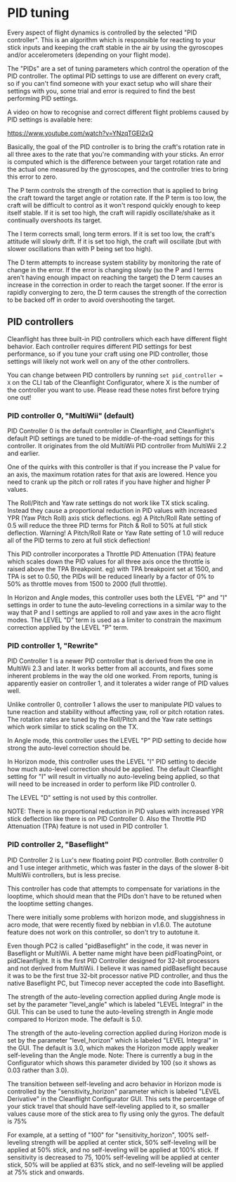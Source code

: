 # PID tuning

Every aspect of flight dynamics is controlled by the selected "PID controller". This is an algorithm which is
responsible for reacting to your stick inputs and keeping the craft stable in the air by using the gyroscopes and/or
accelerometers (depending on your flight mode).

The "PIDs" are a set of tuning parameters which control the operation of the PID controller. The optimal PID settings
to use are different on every craft, so if you can't find someone with your exact setup who will share their settings
with you, some trial and error is required to find the best performing PID settings.

A video on how to recognise and correct different flight problems caused by PID settings is available here:

https://www.youtube.com/watch?v=YNzqTGEl2xQ

Basically, the goal of the PID controller is to bring the craft's rotation rate in all three axes to the rate that
you're commanding with your sticks. An error is computed which is the difference between your target rotation rate and
the actual one measured by the gyroscopes, and the controller tries to bring this error to zero.

The P term controls the strength of the correction that is applied to bring the craft toward the target angle or
rotation rate. If the P term is too low, the craft will be difficult to control as it won't respond quickly enough to
keep itself stable. If it is set too high, the craft will rapidly oscillate/shake as it continually overshoots its
target.

The I term corrects small, long term errors. If it is set too low, the craft's attitude will slowly drift. If it is
set too high, the craft will oscillate (but with slower oscillations than with P being set too high).

The D term attempts to increase system stability by monitoring the rate of change in the error. If the error is
changing slowly (so the P and I terms aren't having enough impact on reaching the target) the D term causes an increase
in the correction in order to reach the target sooner. If the error is rapidly converging to zero, the D term causes the
strength of the correction to be backed off in order to avoid overshooting the target.

## PID controllers

Cleanflight has three built-in PID controllers which each have different flight behavior. Each controller requires
different PID settings for best performance, so if you tune your craft using one PID controller, those settings will
likely not work well on any of the other controllers.

You can change between PID controllers by running `set pid_controller = X` on the CLI tab of the Cleanflight
Configurator, where X is the number of the controller you want to use. Please read these notes first before trying one
out!

### PID controller 0, "MultiWii" (default)

PID Controller 0 is the default controller in Cleanflight, and Cleanflight's default PID settings are tuned to be
middle-of-the-road settings for this controller. It originates from the old MultiWii PID controller from MultiWii 2.2
and earlier.

One of the quirks with this controller is that if you increase the P value for an axis, the maximum rotation rates for
that axis are lowered. Hence you need to crank up the pitch or roll rates if you have higher and higher P values.

The Roll/Pitch and Yaw rate settings do not work like TX stick scaling. Instead they cause a proportional reduction in PID values with increased YPR (Yaw Pitch Roll) axis stick deflections. eg) A Pitch/Roll Rate setting of 0.5 will reduce the three PID terms for Pitch & Roll to 50% at full stick deflection. Warning! A Pitch/Roll Rate or Yaw Rate setting of 1.0 will reduce all of the PID terms to zero at full stick deflection!

This PID controller incorporates a Throttle PID Attenuation (TPA) feature which scales down the PID values for all three axis once the throttle is raised above the TPA Breakpoint. eg) with TPA breakpoint set at 1500, and TPA is set to 0.50, the PIDs will be reduced linearly by a factor of 0% to 50% as throttle moves from 1500 to 2000 (full throttle).

In Horizon and Angle modes, this controller uses both the LEVEL "P" and "I" settings in order to tune the 
auto-leveling corrections in a similar way to the way that P and I settings are applied to roll and yaw axes in the acro
flight modes. The LEVEL "D" term is used as a limiter to constrain the maximum correction applied by the LEVEL "P" term.

### PID controller 1, "Rewrite"

PID Controller 1 is a newer PID controller that is derived from the one in MultiWii 2.3 and later. It works better from
all accounts, and fixes some inherent problems in the way the old one worked. From reports, tuning is apparently easier
on controller 1, and it tolerates a wider range of PID values well.

Unlike controller 0, controller 1 allows the user to manipulate PID values to tune reaction and stability without affecting yaw, roll or pitch rotation rates. The rotation rates are tuned by the Roll/Pitch and the Yaw rate settings which work similar to stick scaling on the TX.

In Angle mode, this controller uses the LEVEL "P" PID setting to decide how strong the auto-level correction should
be.  

In Horizon mode, this controller uses the LEVEL "I" PID setting to decide how much auto-level correction should be
applied. The default Cleanflight setting for "I" will result in virtually no auto-leveling being applied, so that will
need to be increased in order to perform like PID controller 0.

The LEVEL "D" setting is not used by this controller.

NOTE: There is no proportional reduction in PID values with increased YPR stick deflection like there is on PID Controller 0.
Also the Throttle PID Attenuation (TPA) feature is not used in PID controller 1.

### PID controller 2, "Baseflight"

PID Controller 2 is Lux's new floating point PID controller. Both controller 0 and 1 use integer arithmetic, which was
faster in the days of the slower 8-bit MultiWii controllers, but is less precise.

This controller has code that attempts to compensate for variations in the looptime, which should mean that the PIDs
don't have to be retuned when the looptime setting changes. 

There were initially some problems with horizon mode, and sluggishness in acro mode, that were recently fixed by
nebbian in v1.6.0. The autotune feature does not work on this controller, so don't try to autotune it.

Even though PC2 is called "pidBaseflight" in the code, it was never in Baseflight or MultiWii. A better name might have
been pidFloatingPoint, or pidCleanflight. It is the first PID Controller designed for 32-bit processors and not derived
from MultiWii. I believe it was named pidBaseflight because it was to be the first true 32-bit processor native PID
controller, and thus the native Baseflight PC, but Timecop never accepted the code into Baseflight.

The strength of the auto-leveling correction applied during Angle mode is set by the parameter "level_angle" which
is labeled "LEVEL Integral" in the GUI. This can be used to tune the auto-leveling strength in Angle mode compared to
Horizon mode. The default is 5.0.

The strength of the auto-leveling correction applied during Horizon mode is set by the parameter "level_horizon" which
is labeled "LEVEL Integral" in the GUI. The default is 3.0, which makes the Horizon mode apply weaker self-leveling than
the Angle mode. Note: There is currently a bug in the Configurator which shows this parameter divided by 100 (so it
shows as 0.03 rather than 3.0).

The transition between self-leveling and acro behavior in Horizon mode is controlled by the "sensitivity_horizon"
parameter which is labeled "LEVEL Derivative" in the Cleanflight Configurator GUI. This sets the percentage of your
stick travel that should have self-leveling applied to it, so smaller values cause more of the stick area to fly using
only the gyros. The default is 75% 

For example, at a setting of "100" for "sensitivity_horizon", 100% self-leveling strength will be applied at center
stick, 50% self-leveling will be applied at 50% stick, and no self-leveling will be applied at 100% stick. If
sensitivity is decreased to 75, 100% self-leveling will be applied at center stick, 50% will be applied at 63%
stick, and no self-leveling will be applied at 75% stick and onwards.
